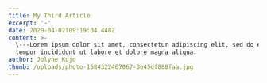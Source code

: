 ```yaml
---
title: My Third Article
excerpt: '-'
date: 2020-04-02T09:19:04.448Z
content: >-
  \---Lorem ipsum dolor sit amet, consectetur adipiscing elit, sed do eiusmod
  tempor incididunt ut labore et dolore magna aliqua.
author: Jolyne Kujo
thumb: /uploads/photo-1584322467067-3e45df888faa.jpg
---
```

